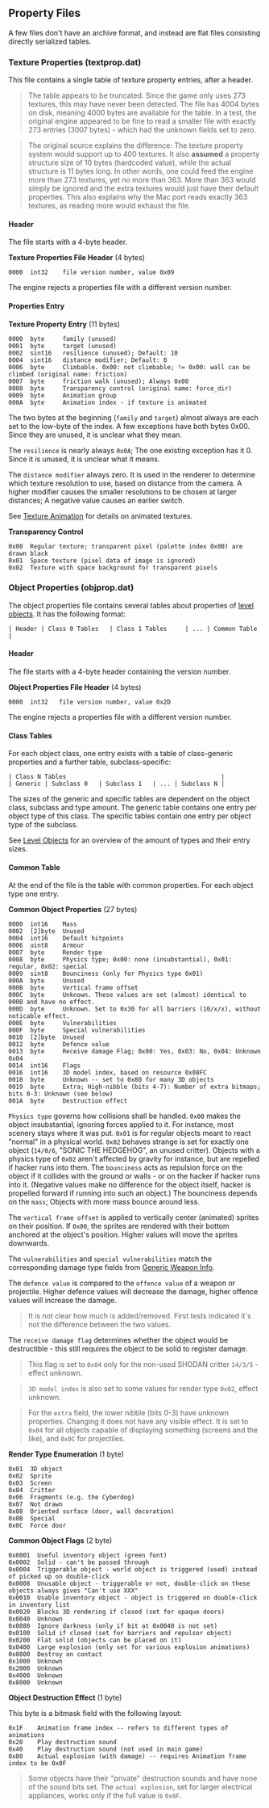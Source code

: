 ## Property Files
A few files don't have an archive format, and instead are flat files consisting directly serialized tables.

### Texture Properties (textprop.dat)
This file contains a single table of texture property entries, after a header.

> The table appears to be truncated. Since the game only uses 273 textures, this may have never been detected.
> The file has 4004 bytes on disk, meaning 4000 bytes are available for the table.
> In a test, the original engine appeared to be fine to read a smaller file with exactly 273 entries (3007 bytes) -
> which had the unknown fields set to zero.

> The original source explains the difference: The texture property system would support up to 400 textures.
> It also **assumed** a property structure size of 10 bytes (hardcoded value), while the actual structure is 11 bytes long.
> In other words, one could feed the engine more than 273 textures, yet no more than 363. More than 363 would simply be ignored and the extra textures would just have their default properties.
> This also explains why the Mac port reads exactly 363 textures, as reading more would exhaust the file.


#### Header
The file starts with a 4-byte header.

**Texture Properties File Header** (4 bytes)

    0000  int32    file version number, value 0x09


The engine rejects a properties file with a different version number.


#### Properties Entry

**Texture Property Entry** (11 bytes)

    0000  byte     family (unused)
    0001  byte     target (unused)
    0002  sint16   resilience (unused); Default: 10 
    0004  sint16   distance modifier; Default: 0
    0006  byte     Climbable. 0x00: not climbable; != 0x00: wall can be climbed (original name: friction)
    0007  byte     friction walk (unused); Always 0x00
    0008  byte     Transparency control (original name: force_dir)
    0009  byte     Animation group
    000A  byte     Animation index - if texture is animated

The two bytes at the beginning (```family``` and ```target```) almost always are each set to the low-byte of the index. A few exceptions have both bytes 0x00. Since they are unused, it is unclear what they mean.

The ```resilience``` is nearly always ```0x0A```; The one existing exception has it 0. Since it is unused, it is unclear what it means.

The ```distance modifier``` always zero. It is used in the renderer to determine which texture resolution to use, based on distance from the camera. A higher modifier causes the smaller resolutions to be chosen at larger distances; A negative value causes an earlier switch.

See [Texture Animation](../archives/textureAnimation.md) for details on animated textures.

**Transparency Control**

    0x00  Regular texture; transparent pixel (palette index 0x00) are drawn black
    0x01  Space texture (pixel data of image is ignored)
    0x02  Texture with space background for transparent pixels


### Object Properties (objprop.dat)
The object properties file contains several tables about properties of [level objects](../levelObjects/index.md). It has the following format:

    | Header | Class 0 Tables   | Class 1 Tables     | ... | Common Table |

#### Header
The file starts with a 4-byte header containing the version number.

**Object Properties File Header** (4 bytes)

    0000  int32   file version number, value 0x2D


The engine rejects a properties file with a different version number.

#### Class Tables
For each object class, one entry exists with a table of class-generic properties and a further table, subclass-specific:

    | Class N Tables                                           |
    | Generic | Subclass 0   | Subclass 1   | ... | Subclass N |

The sizes of the generic and specific tables are dependent on the object class, subclass and type amount.
The generic table contains one entry per object type of this class. The specific tables contain one entry per object type of the subclass.

See [Level Objects](../levelObjects/index.md) for an overview of the amount of types and their entry sizes.


#### Common Table
At the end of the file is the table with common properties. For each object type one entry.

**Common Object Properties** (27 bytes)

    0000  int16    Mass
    0002  [2]byte  Unused
    0004  int16    Default hitpoints
    0006  uint8    Armour
    0007  byte     Render type
    0008  byte     Physics type; 0x00: none (insubstantial), 0x01: regular, 0x02: special
    0009  sint8    Bounciness (only for Physics type 0x01)
    000A  byte     Unused
    000B  byte     Vertical frame offset
    000C  byte     Unknown. These values are set (almost) identical to 000B and have no effect.
    000D  byte     Unknown. Set to 0x30 for all barriers (10/x/x), without noticable effect.
    000E  byte     Vulnerabilities
    000F  byte     Special vulnerabilities
    0010  [2]byte  Unused
    0012  byte     Defence value
    0013  byte     Receive damage Flag; 0x00: Yes, 0x03: No, 0x04: Unknown 0x04
    0014  int16    Flags
    0016  int16    3D model index, based on resource 0x08FC
    0018  byte     Unknown -- set to 0x80 for many 3D objects
    0019  byte     Extra; High-nibble (bits 4-7): Number of extra bitmaps; bits 0-3: Unknown (see below)
    001A  byte     Destruction effect


```Physics type``` governs how collisions shall be handled. ```0x00``` makes the object insubstantial, ignoring forces applied to it. For instance, most scenery stays where it was put. ```0x01``` is for regular objects meant to react "normal" in a physical world. ```0x02``` behaves strange is set for exactly one object (```14/0/6```, "SONIC THE HEDGEHOG", an unused critter). Objects with a physics type of ```0x02``` aren't affected by gravity for instance, but are repelled if hacker runs into them.
The ```bounciness``` acts as repulsion force on the object if it collides with the ground or walls - or on the hacker if hacker runs into it. (Negative values make no difference for the object itself, hacker is propelled forward if running into such an object.) The bounciness depends on the ```mass```; Objects with more mass bounce around less.

The ```vertical frame offset``` is applied to vertically center (animated) sprites on their position. If ```0x00```, the sprites are rendered with their bottom anchored at the object's position. Higher values will move the sprites downwards.

The ```vulnerabilities``` and ```special vulnerabilities``` match the corresponding damage type fields from [Generic Weapon Info](../levelObjects/GenericWeaponInfo.md).

The ```defence value``` is compared to the ```offence value``` of a weapon or projectile. Higher defence values will decrease the damage, higher offence values will increase the damage.
> It is not clear how much is added/removed. First tests indicated it's not the difference between the two values.

The ```receive damage flag``` determines whether the object would be destructible - this still requires the object to be solid to register damage.
> This flag is set to ```0x04``` only for the non-used SHODAN critter ```14/3/5``` - effect unknown.

> ```3D model index``` is also set to some values for render type ```0x02```, effect unknown.

> For the ```extra``` field, the lower nibble (bits 0-3) have unknown properties. Changing it does not have any visible effect.
> It is set to ```0x04``` for all objects capable of displaying something (screens and the like), and ```0x0C``` for projectiles.

**Render Type Enumeration** (1 byte)

    0x01  3D object
    0x02  Sprite
    0x03  Screen
    0x04  Critter
    0x06  Fragments (e.g. the Cyberdog)
    0x07  Not drawn
    0x08  Oriented surface (door, wall decoration)
    0x0B  Special
    0x0C  Force door

**Common Object Flags** (2 byte)

    0x0001  Useful inventory object (green font)
    0x0002  Solid - can't be passed through
    0x0004  Triggerable object - world object is triggered (used) instead of picked up on double-click
    0x0008  Unusable object - triggerable or not, double-click on these objects always gives "Can't use XXX"
    0x0010  Usable inventory object - object is triggered on double-click in inventory list
    0x0020  Blocks 3D rendering if closed (set for opaque doors)
    0x0040  Unknown
    0x0080  Ignore darkness (only if bit at 0x0040 is not set)
    0x0100  Solid if closed (set for barriers and repulsor object)
    0x0200  Flat solid (objects can be placed on it)
    0x0400  Large explosion (only set for various explosion animations)
    0x0800  Destroy on contact
    0x1000  Unknown
    0x2000  Unknown
    0x4000  Unknown
    0x8000  Unknown


**Object Destruction Effect** (1 byte)

This byte is a bitmask field with the following layout:

    0x1F    Animation frame index -- refers to different types of animations
    0x20    Play destruction sound
    0x40    Play destruction sound (not used in main game)
    0x80    Actual explosion (with damage) -- requires Animation frame index to be 0x0F

> Some objects have their "private" destruction sounds and have none of the sound bits set.
> The ```actual explosion```, set for larger electrical appliances, works only if the full value is ```0x8F```.

